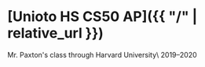 # [Unioto HS CS50 AP]({{ "/" | relative_url }})
Mr. Paxton's class
through Harvard University\\
2019–2020
